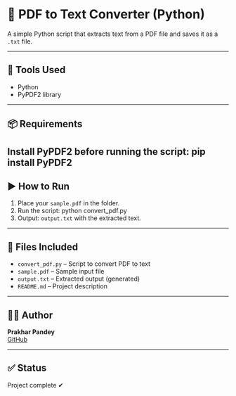 # 🧾 PDF to Text Converter (Python)

A simple Python script that extracts text from a PDF file and saves it as a `.txt` file.

---

## 🔧 Tools Used
- Python
- PyPDF2 library

---

## 📦 Requirements

Install PyPDF2 before running the script: pip install PyPDF2
---

## ▶️ How to Run

1. Place your `sample.pdf` in the folder.
2. Run the script: python convert_pdf.py
3. Output: `output.txt` with the extracted text.

---

## 📂 Files Included

- `convert_pdf.py` – Script to convert PDF to text
- `sample.pdf` – Sample input file
- `output.txt` – Extracted output (generated)
- `README.md` – Project description

---

## 👨‍💻 Author

**Prakhar Pandey**  
[GitHub](https://github.com/prakhar672)

---

## ✅ Status
Project complete ✔  
